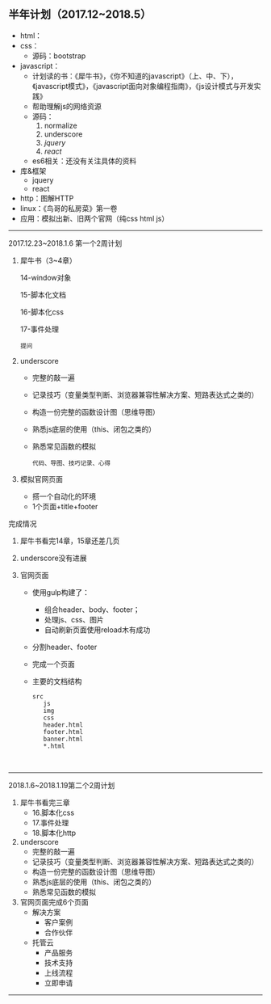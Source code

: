 ## 半年计划（2017.12~2018.5）

- html：
- css：
  - 源码：bootstrap
- javascript：
  - 计划读的书：《犀牛书》，《你不知道的javascript》（上、中、下），《javascript模式》，《javascript面向对象编程指南》，《js设计模式与开发实践》
  - 帮助理解js的网络资源
  - 源码：
    1. normalize
    2. underscore
    3. *jquery*
    4. *react*
  - es6相关：还没有关注具体的资料
- 库&框架
  - jquery
  - react
- http：图解HTTP
- linux：《鸟哥的私房菜》第一卷
- 应用：模拟出新、旧两个官网（纯css html js）

---


2017.12.23~2018.1.6 第一个2周计划

1. 犀牛书（3~4章）

   14-window对象

   15-脚本化文档

   16-脚本化css

   17-事件处理

   `提问`

2. underscore

   - 完整的敲一遍

   - 记录技巧（变量类型判断、浏览器兼容性解决方案、短路表达式之类的）

   - 构造一份完整的函数设计图（思维导图）

   - 熟悉js底层的使用（this、闭包之类的）

   - 熟悉常见函数的模拟

     `代码、导图、技巧记录、心得`

3. 模拟官网页面

   - 搭一个自动化的环境
   - 1个页面+title+footer



完成情况

1. 犀牛书看完14章，15章还差几页

2. underscore没有进展

3. 官网页面

   - 使用gulp构建了：

     - 组合header、body、footer；
     - 处理js、css、图片
     - 自动刷新页面使用reload木有成功

   - 分割header、footer

   - 完成一个页面

   - 主要的文档结构

     ```
     src
     	js
     	img
     	css
     	header.html
     	footer.html
     	banner.html
     	*.html
     ```

     ​

---


2018.1.6~2018.1.19第二个2周计划

1. 犀牛书看完三章
   - 16.脚本化css
   - 17.事件处理
   - 18.脚本化http
2. underscore
   - 完整的敲一遍
   - 记录技巧（变量类型判断、浏览器兼容性解决方案、短路表达式之类的）
   - 构造一份完整的函数设计图（思维导图）
   - 熟悉js底层的使用（this、闭包之类的）
   - 熟悉常见函数的模拟
3. 官网页面完成6个页面
   - 解决方案
     - 客户案例
     - 合作伙伴
   - 托管云
     - 产品服务
     - 技术支持
     - 上线流程
     - 立即申请

---
